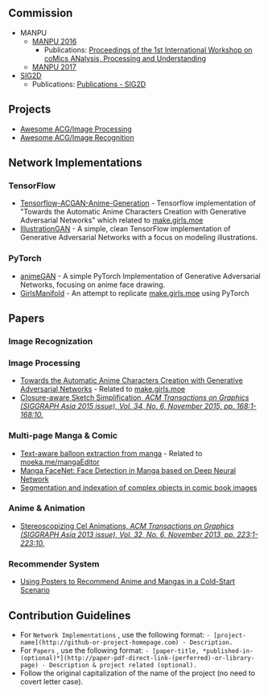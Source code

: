 ## Commission

- MANPU
	-  [MANPU 2016](http://manpu2016.imlab.jp/)
	    -   Publications: [Proceedings of the 1st International Workshop on coMics ANalysis, Processing and Understanding](https://dl.acm.org/citation.cfm?id=3011549&preflayout=flat)
	-   [MANPU 2017](http://manpu2017.imlab.jp/)
-   [SIG2D](http://sig2d.org/)
    -   Publications: [Publications - SIG2D](http://sig2d.org/publications/)

## Projects

-   [Awesome ACG/Image Processing](https://github.com/soruly/awesome-acg/blob/master/README.md#image-processing)
-   [Awesome ACG/Image Recognition](https://github.com/soruly/awesome-acg/blob/master/README.md#image-recognition)

## Network Implementations

### TensorFlow

- [Tensorflow-ACGAN-Anime-Generation](https://github.com/ctwxdd/Tensorflow-ACGAN-Anime-Generation) - Tensorflow implementation of "Towards the Automatic Anime Characters Creation with Generative Adversarial Networks" which related to [make.girls.moe](http://make.girls.moe)
- [IllustrationGAN](https://github.com/tdrussell/IllustrationGAN) - A simple, clean TensorFlow implementation of Generative Adversarial Networks with a focus on modeling illustrations.

### PyTorch

- [animeGAN](https://github.com/jayleicn/animeGAN) - A simple PyTorch Implementation of Generative Adversarial Networks, focusing on anime face drawing.
- [GirlsManifold](https://github.com/shaform/GirlsManifold) - An attempt to replicate [make.girls.moe](http://make.girls.moe) using PyTorch

## Papers

### Image Recognization

### Image Processing

- [Towards the Automatic Anime Characters Creation with Generative Adversarial Networks](https://arxiv.org/abs/1708.05509) - Related to [make.girls.moe](http://make.girls.moe)
- [Closure-aware Sketch Simplification, *ACM Transactions on Graphics (SIGGRAPH Asia 2015 issue), Vol. 34, No. 6, November 2015, pp. 168:1-168:10.*](http://www.cse.cuhk.edu.hk/~ttwong/papers/sketch/sketch.html)

### Multi-page Manga & Comic

- [Text-aware balloon extraction from manga](https://dl.acm.org/citation.cfm?id=2913253) - Related to  [moeka.me/mangaEditor](https://moeka.me/mangaEditor/)
-   [Manga FaceNet: Face Detection in Manga based on Deep Neural Network](https://www.cs.ccu.edu.tw/~wtchu/papers/2017ICMR-chu2.pdf)
-  [Segmentation and indexation of complex objects in comic book images](https://tel.archives-ouvertes.fr/tel-01221308/document)

### Anime & Animation

- [Stereoscopizing Cel Animations, *ACM Transactions on Graphics (SIGGRAPH Asia 2013 issue), Vol. 32, No. 6, November 2013, pp. 223:1-223:10.*](http://www.cse.cuhk.edu.hk/~ttwong/papers/3dcel/3dcel.html)

### Recommender System

-  [Using Posters to Recommend Anime and Mangas in a Cold-Start Scenario](https://arxiv.org/pdf/1709.01584.pdf)

## Contribution Guidelines

- For `Network Implementations` , use the following format:  `- [project-name](http://github-or-project-homepage.com) - Description.`
- For `Papers` , use the following format: `- [paper-title, *published-in-(optional)*](http://paper-pdf-direct-link-(perferred)-or-library-page) - Description & project related (optional).`
- Follow the original capitalization of the name of the project (no need to covert letter case).
